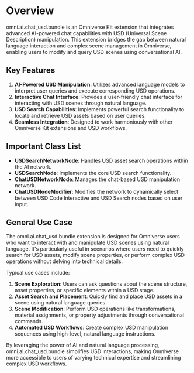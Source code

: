 # Overview

omni.ai.chat_usd.bundle is an Omniverse Kit extension that integrates advanced AI-powered chat capabilities with USD (Universal Scene Description) manipulation. This extension bridges the gap between natural language interaction and complex scene management in Omniverse, enabling users to modify and query USD scenes using conversational AI.

## Key Features

1. **AI-Powered USD Manipulation**: Utilizes advanced language models to interpret user queries and execute corresponding USD operations.
2. **Interactive Chat Interface**: Provides a user-friendly chat interface for interacting with USD scenes through natural language.
3. **USD Search Capabilities**: Implements powerful search functionality to locate and retrieve USD assets based on user queries.
4. **Seamless Integration**: Designed to work harmoniously with other Omniverse Kit extensions and USD workflows.

## Important Class List

- **USDSearchNetworkNode**: Handles USD asset search operations within the AI network.
- **USDSearchNode**: Implements the core USD search functionality.
- **ChatUSDNetworkNode**: Manages the chat-based USD manipulation network.
- **ChatUSDNodeModifier**: Modifies the network to dynamically select between USD Code Interactive and USD Search nodes based on user input.

## General Use Case

The omni.ai.chat_usd.bundle extension is designed for Omniverse users who want to interact with and manipulate USD scenes using natural language. It's particularly useful in scenarios where users need to quickly search for USD assets, modify scene properties, or perform complex USD operations without delving into technical details.

Typical use cases include:

1. **Scene Exploration**: Users can ask questions about the scene structure, asset properties, or specific elements within a USD stage.
2. **Asset Search and Placement**: Quickly find and place USD assets in a scene using natural language queries.
3. **Scene Modification**: Perform USD operations like transformations, material assignments, or property adjustments through conversational commands.
4. **Automated USD Workflows**: Create complex USD manipulation sequences using high-level, natural language instructions.

By leveraging the power of AI and natural language processing, omni.ai.chat_usd.bundle simplifies USD interactions, making Omniverse more accessible to users of varying technical expertise and streamlining complex USD workflows.

